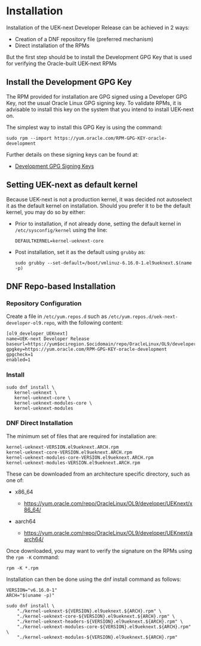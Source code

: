# Installation

Installation of the UEK-next Developer Release can be achieved in 2 ways:

- Creation of a DNF repository file (preferred mechanism)
- Direct installation of the RPMs

But the first step should be to install the Development GPG Key that is used for verifying the Oracle-built UEK-next RPMs

## Install the Development GPG Key

The RPM provided for installation are GPG signed using a Developer GPG Key, not
the usual Oracle Linux GPG signing key. To validate RPMs, it is advisable to
install this key on the system that you intend to install UEK-next on.

The simplest way to install this GPG Key is using the command:

```
sudo rpm --import https://yum.oracle.com/RPM-GPG-KEY-oracle-development
```

Further details on these signing keys can be found at:

- [Development GPG Signing Keys](https://linux.oracle.com/security/gpg/index.html)

## Setting UEK-next as default kernel

  Because UEK-next is not a production kernel, it was decided not autoselect it as the
  default kernel on installation. Should you prefer it to be the default kernel, you
  may do so by either:

  - Prior to installation, if not already done, setting the default
    kernel in `/etc/sysconfig/kernel` using the line:

    ```
	DEFAULTKERNEL=kernel-ueknext-core
	```

  - Post installation, set it as the default using `grubby` as:

    ```
	sudo grubby --set-default=/boot/vmlinuz-6.16.0-1.el9ueknext.$(name -p)
	```

## DNF Repo-based Installation

### Repository Configuration

Create a file in `/etc/yum.repos.d` such as `/etc/yum.repos.d/uek-next-developer-ol9.repo`, with the following content:


```
[ol9_developer_UEKnext]
name=UEK-next Developer Release
baseurl=https://yum$ociregion.$ocidomain/repo/OracleLinux/OL9/developer/UEKnext/$basearch/
gpgkey=https://yum.oracle.com/RPM-GPG-KEY-oracle-development
gpgcheck=1
enabled=1
```
### Install
```
sudo dnf install \
   kernel-ueknext \
   kernel-ueknext-core \
   kernel-ueknext-modules-core \
   kernel-ueknext-modules
```


### DNF Direct Installation

The minimum set of files that are required for installation are:

```
kernel-ueknext-VERSION.el9ueknext.ARCH.rpm
kernel-ueknext-core-VERSION.el9ueknext.ARCH.rpm
kernel-ueknext-modules-core-VERSION.el9ueknext.ARCH.rpm
kernel-ueknext-modules-VERSION.el9ueknext.ARCH.rpm
```

These can be downloaded from an architecture specific directory, such as one of:

- x86_64

  - https://yum.oracle.com/repo/OracleLinux/OL9/developer/UEKnext/x86_64/

- aarch64

  - https://yum.oracle.com/repo/OracleLinux/OL9/developer/UEKnext/aarch64/

Once downloaded, you may want to verify the signature on the RPMs using the `rpm -K` command:

```
rpm -K *.rpm
```

Installation can then be done using the dnf install command as follows:

```
VERSION="v6.16.0-1"
ARCH="$(uname -p)"

sudo dnf install \
    "./kernel-ueknext-${VERSION}.el9ueknext.${ARCH}.rpm" \
    "./kernel-ueknext-core-${VERSION}.el9ueknext.${ARCH}.rpm" \
    "./kernel-ueknext-headers-${VERSION}.el9ueknext.${ARCH}.rpm" \
    "./kernel-ueknext-modules-core-${VERSION}.el9ueknext.${ARCH}.rpm" \
    "./kernel-ueknext-modules-${VERSION}.el9ueknext.${ARCH}.rpm"
```

